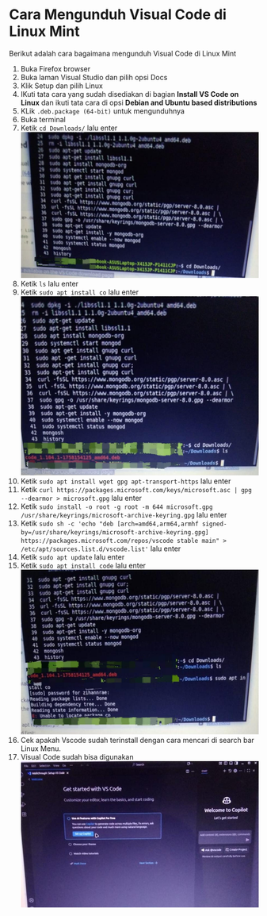 # Cara Mengunduh Visual Code di Linux Mint

Berikut adalah cara bagaimana mengunduh Visual Code di Linux Mint

1. Buka Firefox browser
2. Buka laman Visual Studio dan pilih opsi Docs
3. Klik Setup dan pilih Linux
4. IKuti tata cara yang sudah disediakan di bagian **Install VS Code on Linux** dan ikuti tata cara di opsi **Debian and Ubuntu based distributions**
5. KLik `.deb.package (64-bit)` untuk mengunduhnya 
6. Buka terminal 
7. Ketik `cd Downloads/` lalu enter
![tahap 1](/session%201/img/vscode%20thp1.jpeg)
8. Ketik `ls` lalu enter
9. Ketik `sudo apt install co` lalu enter
![tahap2](/session%201/img/vscthp2.jpeg)
10. Ketik `sudo apt install wget gpg apt-transport-https` lalu enter
11. Ketik `curl https://packages.microsoft.com/keys/microsoft.asc | gpg --dearmor > microsoft.gpg` lalu enter
12. Ketik `sudo install -o root -g root -m 644 microsoft.gpg /usr/share/keyrings/microsoft-archive-keyring.gpg` lalu enter
13. Ketik `sudo sh -c 'echo "deb [arch=amd64,arm64,armhf signed-by=/usr/share/keyrings/microsoft-archive-keyring.gpg] https://packages.microsoft.com/repos/vscode stable main" > /etc/apt/sources.list.d/vscode.list'` lalu enter
14. Ketik `sudo apt update` lalu enter
15. Ketik `sudo apt install code` lalu enter
![tahap3](/session%201/img/vscthp3.jpeg)
16. Cek apakah Vscode sudah terinstall dengan cara mencari di search bar Linux Menu.
17. Visual Code sudah bisa digunakan
![selesai](/session%201/img/vscselesai.jpeg)
